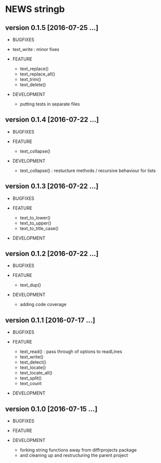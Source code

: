 NEWS stringb
==========================================================================


    
    



version 0.1.5 [2016-07-25 ...] 
--------------------------------------------------------------------------

* BUGFIXES
 - text_write : minor fixes

    
* FEATURE
    - text_replace()
    - text_replace_all()
    - text_trim()
    - text_delete()

    
* DEVELOPMENT
    - putting tests in separate files
    
    

version 0.1.4 [2016-07-22 ...] 
--------------------------------------------------------------------------

* BUGFIXES


    
* FEATURE
    - text_collapse() 

    
* DEVELOPMENT
    - text_collapse() : restucture methods / recursive behaviour for lists
    


version 0.1.3 [2016-07-22 ...] 
--------------------------------------------------------------------------

* BUGFIXES


    
* FEATURE
    - text_to_lower()
    - text_to_upper()
    - text_to_title_case()

    
* DEVELOPMENT
    





version 0.1.2 [2016-07-22 ...] 
--------------------------------------------------------------------------

* BUGFIXES


    
* FEATURE
    - text_dup()

    
* DEVELOPMENT
    - adding code coverage 



version 0.1.1 [2016-07-17 ...] 
--------------------------------------------------------------------------

* BUGFIXES


    
* FEATURE
    - text_read() : pass through of options to readLines
    - text_write()
    - text_detect()
    - text_locate()
    - text_locate_all()
    - text_split()
    - text_count


* DEVELOPMENT



version 0.1.0 [2016-07-15 ...]
--------------------------------------------------------------------------

* BUGFIXES


    
* FEATURE


* DEVELOPMENT
    - forking string functions away from diffrprojects package 
    - and cleaning up and restructuring the parent project

